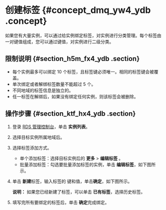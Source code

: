 # 创建标签 {#concept_dmq_yw4_ydb .concept}

如果您有大量实例，可以通过给实例绑定标签，对实例进行分类管理。每个标签由一对键值组成，您可以通过键值，对实例进行二级分类。

## 限制说明 {#section_h5m_fx4_ydb .section}

-   每个实例最多可以绑定 10 个标签，且标签键必须唯一。相同的标签键会被覆盖。
-   单次绑定或者解绑标签数量不能超过 5 个。
-   不同地域的标签信息是独立的。
-   任一标签在解绑后，如果没有绑定任何实例，则该标签会被删除。

## 操作步骤 {#section_ktf_hx4_ydb .section}

1.  登录 [RDS 管理控制台](https://rds.console.aliyun.com/)，单击 **实例列表**。
2.  选择目标实例所属地域后。
3.  选择标签添加方式。
    -   单个添加标签：选择目标实例后的 **更多** \> **编辑标签** 。
    -   批量添加标签：勾选要批量添加标签的实例，单击 **编辑标签**，如下图所示。

         

4.  单击 **新建**标签，输入标签的 键和值，单击**确定**，如下图所示。

    **说明：** 如果您已经新建了标签，可以单击 **已有标签**，选择历史标签。

     

5.  填写完所有要绑定的标签后，单击 **确定**完成绑定。

